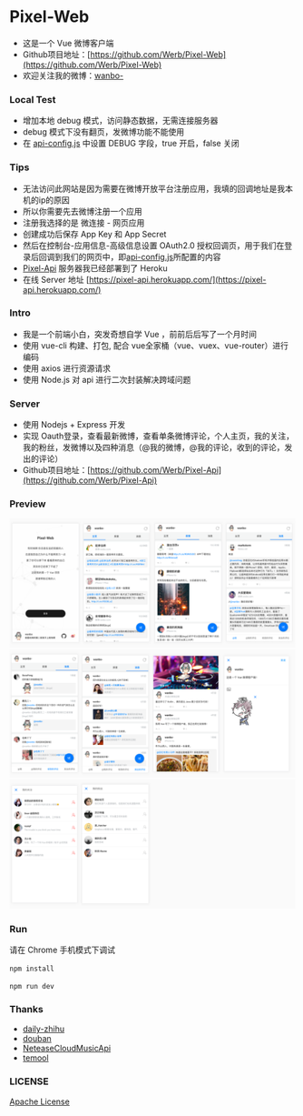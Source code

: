 # Pixel-Web

* 这是一个 Vue 微博客户端
* Github项目地址：[https://github.com/Werb/Pixel-Web](https://github.com/Werb/Pixel-Web)
* 欢迎关注我的微博：[wanbo-](http://weibo.com/singerwannber)

### Local Test
* 增加本地 debug 模式，访问静态数据，无需连接服务器
* debug 模式下没有翻页，发微博功能不能使用
* 在 [api-config.js](./src/api/config/api-config.js) 中设置 DEBUG 字段，true 开启，false 关闭

### Tips
* 无法访问此网站是因为需要在微博开放平台注册应用，我填的回调地址是我本机的ip的原因
* 所以你需要先去微博注册一个应用
* 注册我选择的是 微连接 - 网页应用 
* 创建成功后保存 App Key 和 App Secret
* 然后在控制台-应用信息-高级信息设置 OAuth2.0 授权回调页，用于我们在登录后回调到我们的网页中，即[api-config.js](./src/api/config/api-config.js)所配置的内容
* [Pixel-Api](https://github.com/Werb/Pixel-Api) 服务器我已经部署到了 Heroku
* 在线 Server 地址 [https://pixel-api.herokuapp.com/](https://pixel-api.herokuapp.com/)

### Intro
* 我是一个前端小白，突发奇想自学 Vue ，前前后后写了一个月时间
* 使用 vue-cli 构建、打包, 配合 vue全家桶（vue、vuex、vue-router）进行编码
* 使用 axios 进行资源请求
* 使用 Node.js 对 api 进行二次封装解决跨域问题

### Server
* 使用 Nodejs + Express 开发
* 实现 Oauth登录，查看最新微博，查看单条微博评论，个人主页，我的关注，我的粉丝，发微博以及四种消息（@我的微博，@我的评论，收到的评论，发出的评论）
* Github项目地址：[https://github.com/Werb/Pixel-Api](https://github.com/Werb/Pixel-Api)

### Preview
![pixel-web-one](./screenshots/pixel-web-one.png)
![pixel-web-two](./screenshots/pixel-web-two.png)
![pixel-web-three](./screenshots/pixel-web-three.png)

### Run
 请在 Chrome 手机模式下调试

`npm install`

`npm run dev`

### Thanks
* [daily-zhihu](https://github.com/walleeeee/daily-zhihu)
* [douban](https://github.com/jeneser/douban)
* [NeteaseCloudMusicApi](https://github.com/Binaryify/NeteaseCloudMusicApi)
* [temool](https://github.com/temool)

### LICENSE
[Apache License](./LICENSE)



